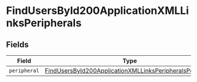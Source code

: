 # FindUsersById200ApplicationXMLLinksPeripherals


## Fields

| Field                                                                                                                                           | Type                                                                                                                                            | Required                                                                                                                                        | Description                                                                                                                                     |
| ----------------------------------------------------------------------------------------------------------------------------------------------- | ----------------------------------------------------------------------------------------------------------------------------------------------- | ----------------------------------------------------------------------------------------------------------------------------------------------- | ----------------------------------------------------------------------------------------------------------------------------------------------- |
| `peripheral`                                                                                                                                    | [FindUsersById200ApplicationXMLLinksPeripheralsPeripheral](../../models/operations/findusersbyid200applicationxmllinksperipheralsperipheral.md) | :heavy_minus_sign:                                                                                                                              | N/A                                                                                                                                             |